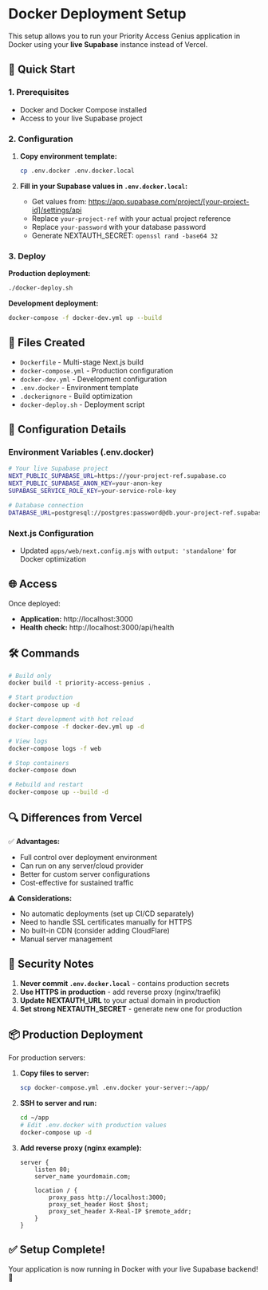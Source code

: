 # Docker Deployment Setup

This setup allows you to run your Priority Access Genius application in Docker using your **live Supabase** instance instead of Vercel.

## 🚀 Quick Start

### 1. Prerequisites
- Docker and Docker Compose installed
- Access to your live Supabase project

### 2. Configuration
1. **Copy environment template:**
   ```bash
   cp .env.docker .env.docker.local
   ```

2. **Fill in your Supabase values in `.env.docker.local`:**
   - Get values from: https://app.supabase.com/project/[your-project-id]/settings/api
   - Replace `your-project-ref` with your actual project reference
   - Replace `your-password` with your database password
   - Generate NEXTAUTH_SECRET: `openssl rand -base64 32`

### 3. Deploy

**Production deployment:**
```bash
./docker-deploy.sh
```

**Development deployment:**
```bash
docker-compose -f docker-dev.yml up --build
```

## 📁 Files Created

- `Dockerfile` - Multi-stage Next.js build
- `docker-compose.yml` - Production configuration
- `docker-dev.yml` - Development configuration
- `.env.docker` - Environment template
- `.dockerignore` - Build optimization
- `docker-deploy.sh` - Deployment script

## 🔧 Configuration Details

### Environment Variables (.env.docker)
```bash
# Your live Supabase project
NEXT_PUBLIC_SUPABASE_URL=https://your-project-ref.supabase.co
NEXT_PUBLIC_SUPABASE_ANON_KEY=your-anon-key
SUPABASE_SERVICE_ROLE_KEY=your-service-role-key

# Database connection
DATABASE_URL=postgresql://postgres:password@db.your-project-ref.supabase.co:5432/postgres
```

### Next.js Configuration
- Updated `apps/web/next.config.mjs` with `output: 'standalone'` for Docker optimization

## 🌐 Access

Once deployed:
- **Application:** http://localhost:3000
- **Health check:** http://localhost:3000/api/health

## 🛠 Commands

```bash
# Build only
docker build -t priority-access-genius .

# Start production
docker-compose up -d

# Start development with hot reload
docker-compose -f docker-dev.yml up -d

# View logs
docker-compose logs -f web

# Stop containers
docker-compose down

# Rebuild and restart
docker-compose up --build -d
```

## 🔍 Differences from Vercel

✅ **Advantages:**
- Full control over deployment environment
- Can run on any server/cloud provider
- Better for custom server configurations
- Cost-effective for sustained traffic

⚠️ **Considerations:**
- No automatic deployments (set up CI/CD separately)
- Need to handle SSL certificates manually for HTTPS
- No built-in CDN (consider adding CloudFlare)
- Manual server management

## 🚨 Security Notes

1. **Never commit `.env.docker.local`** - contains production secrets
2. **Use HTTPS in production** - add reverse proxy (nginx/traefik)
3. **Update NEXTAUTH_URL** to your actual domain in production
4. **Set strong NEXTAUTH_SECRET** - generate new one for production

## 📦 Production Deployment

For production servers:

1. **Copy files to server:**
   ```bash
   scp docker-compose.yml .env.docker your-server:~/app/
   ```

2. **SSH to server and run:**
   ```bash
   cd ~/app
   # Edit .env.docker with production values
   docker-compose up -d
   ```

3. **Add reverse proxy (nginx example):**
   ```nginx
   server {
       listen 80;
       server_name yourdomain.com;
       
       location / {
           proxy_pass http://localhost:3000;
           proxy_set_header Host $host;
           proxy_set_header X-Real-IP $remote_addr;
       }
   }
   ```

## ✅ Setup Complete!

Your application is now running in Docker with your live Supabase backend! 🎉